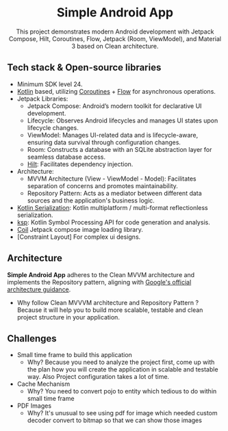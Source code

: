 <h1 align="center">Simple Android App</h1>

<p align="center">  
This project demonstrates modern Android development with Jetpack Compose, Hilt, Coroutines, Flow, Jetpack (Room, ViewModel), and Material 3 based on Clean architecture.
</p>

## Tech stack & Open-source libraries
- Minimum SDK level 24.
- [Kotlin](https://kotlinlang.org/) based, utilizing [Coroutines](https://github.com/Kotlin/kotlinx.coroutines) + [Flow](https://kotlin.github.io/kotlinx.coroutines/kotlinx-coroutines-core/kotlinx.coroutines.flow/) for asynchronous operations.
- Jetpack Libraries:
  - Jetpack Compose: Android’s modern toolkit for declarative UI development.
  - Lifecycle: Observes Android lifecycles and manages UI states upon lifecycle changes.
  - ViewModel: Manages UI-related data and is lifecycle-aware, ensuring data survival through configuration changes.
  - Room: Constructs a database with an SQLite abstraction layer for seamless database access.
  - [Hilt](https://dagger.dev/hilt/): Facilitates dependency injection.
- Architecture:
  - MVVM Architecture (View - ViewModel - Model): Facilitates separation of concerns and promotes maintainability.
  - Repository Pattern: Acts as a mediator between different data sources and the application's business logic.
- [Kotlin Serialization](https://github.com/Kotlin/kotlinx.serialization): Kotlin multiplatform / multi-format reflectionless serialization.
- [ksp](https://github.com/google/ksp): Kotlin Symbol Processing API for code generation and analysis.
- [Coil](https://coil-kt.github.io/coil/) Jetpack compose image loading library.
- [Constraint Layout] For complex ui designs.

## Architecture
**Simple Android App** adheres to the Clean MVVM architecture and implements the Repository pattern, aligning with [Google's official architecture guidance](https://developer.android.com/topic/architecture).
- Why follow Clean MVVVM architecture and Repository Pattern ? Because it will help you to build more scalable, testable and clean project structure in your application.

## Challenges
- Small time frame to build this application
  - Why? Because you need to analyze the project first, come up with the plan how you will create the application in scalable and testable way. Also Project configuration takes a lot of time.
- Cache Mechanism
  - Why? You need to convert pojo to entity which tedious to do within small time frame
- PDF Images
  - Why? It's unusual to see using pdf for image which needed custom decoder convert to bitmap so that we can show those images
